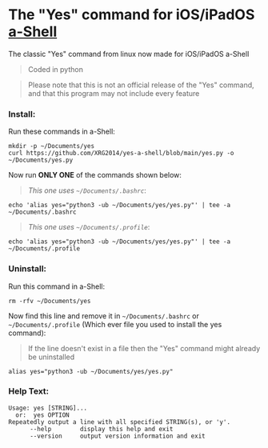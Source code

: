 # The "Yes" command for iOS/iPadOS [a-Shell](https://holzschu.github.io/a-Shell_iOS)
The classic "Yes" command from linux now made for iOS/iPadOS a-Shell

> Coded in python

> Please note that this is not an official release of the "Yes" command, and that this program  may not include every feature

### Install:

Run these commands in a-Shell:

```
mkdir -p ~/Documents/yes
curl https://github.com/XRG2014/yes-a-shell/blob/main/yes.py -o ~/Documents/yes.py
```

Now run **ONLY ONE** of the commands shown below:

> _This one uses ```~/Documents/.bashrc```_:

```
echo 'alias yes="python3 -ub ~/Documents/yes/yes.py"' | tee -a ~/Documents/.bashrc
```

> _This one uses ```~/Documents/.profile```_:

```
echo 'alias yes="python3 -ub ~/Documents/yes/yes.py"' | tee -a ~/Documents/.profile
```

### Uninstall:

Run this command in a-Shell:

```
rm -rfv ~/Documents/yes
```

Now find this line and remove it in ```~/Documents/.bashrc``` or ```~/Documents/.profile``` (Which ever file you used to install the yes command):

> If the line doesn't exist in a file then the "Yes" command might already be uninstalled

```
alias yes="python3 -ub ~/Documents/yes/yes.py"
```

### Help Text:

```
Usage: yes [STRING]...
  or:  yes OPTION
Repeatedly output a line with all specified STRING(s), or 'y'.
      --help        display this help and exit
      --version     output version information and exit
```
